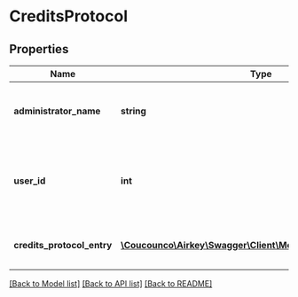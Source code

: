 # CreditsProtocol

## Properties
Name | Type | Description | Notes
------------ | ------------- | ------------- | -------------
**administrator_name** | **string** | Name of the administrator who was responsible for this event | [optional] 
**user_id** | **int** | Unique identifier of the administrator who was responsible for this event | [optional] 
**credits_protocol_entry** | [**\Coucounco\Airkey\Swagger\Client\Model\SystemProtocolEntry**](SystemProtocolEntry.md) | System protocol entry with event details | [optional] 

[[Back to Model list]](../README.md#documentation-for-models) [[Back to API list]](../README.md#documentation-for-api-endpoints) [[Back to README]](../README.md)


